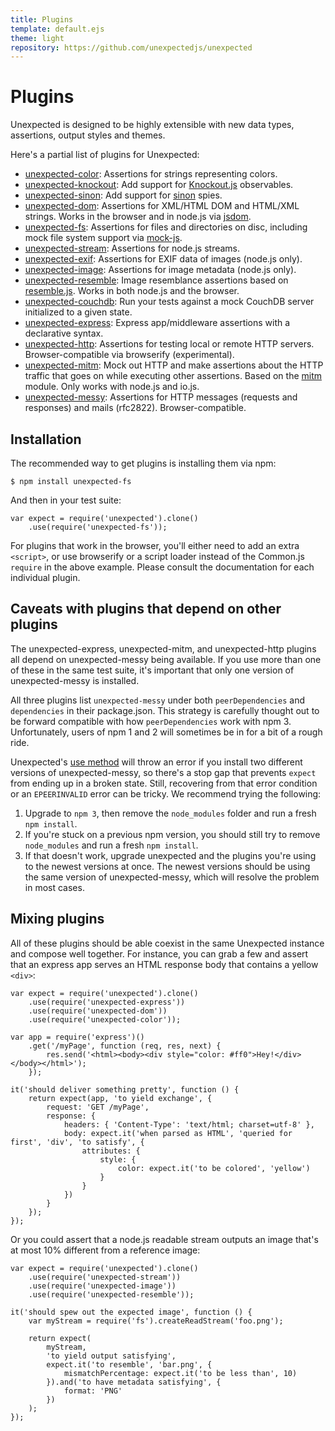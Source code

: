 ```yaml
---
title: Plugins
template: default.ejs
theme: light
repository: https://github.com/unexpectedjs/unexpected
---
```


# Plugins

Unexpected is designed to be highly extensible with new data types, assertions,
output styles and themes.

Here's a partial list of plugins for Unexpected:

* [unexpected-color](http://unexpected.js.org/unexpected-color/): Assertions for
  strings representing colors.
* [unexpected-knockout](http://unexpected.js.org/unexpected-knockout/): Add support
  for [Knockout.js](http://knockoutjs.com/) observables.
* [unexpected-sinon](http://unexpected.js.org/unexpected-sinon/): Add support for
  [sinon](http://sinonjs.org/) spies.
* [unexpected-dom](https://github.com/munter/unexpected-dom/): Assertions for
  XML/HTML DOM and HTML/XML strings. Works in the browser and in node.js via
  [jsdom](https://github.com/tmpvar/jsdom/).
* [unexpected-fs](https://github.com/unexpectedjs/unexpected-fs/): Assertions for
  files and directories on disc, including mock file system support via
  [mock-js](https://github.com/tschaub/mock-fs).
* [unexpected-stream](http://unexpected.js.org/unexpected-stream/): Assertions for
  node.js streams.
* [unexpected-exif](http://unexpected.js.org/unexpected-exif/): Assertions for
  EXIF data of images (node.js only).
* [unexpected-image](http://unexpected.js.org/unexpected-image/): Assertions for
  image metadata (node.js only).
* [unexpected-resemble](http://unexpected.js.org/unexpected-resemble/): Image resemblance
  assertions based on [resemble.js](http://huddle.github.io/Resemble.js/). Works in
  both node.js and the browser.
* [unexpected-couchdb](https://github.com/alexjeffburke/unexpected-couchdb/):
  Run your tests against a mock CouchDB server initialized to a given state.
* [unexpected-express](https://github.com/unexpectedjs/unexpected-express/): Express
  app/middleware assertions with a declarative syntax.
* [unexpected-http](https://github.com/unexpectedjs/unexpected-http/): Assertions for
  testing local or remote HTTP servers.
  Browser-compatible via browserify (experimental).
* [unexpected-mitm](https://github.com/unexpectedjs/unexpected-mitm/): Mock out HTTP
  and make assertions about the HTTP traffic that goes on while executing other
  assertions. Based on the [mitm](https://github.com/moll/node-mitm/) module.
  Only works with node.js and io.js.
* [unexpected-messy](http://unexpected.js.org/unexpected-messy/): Assertions for
  HTTP messages (requests and responses) and mails (rfc2822). Browser-compatible.


## Installation

The recommended way to get plugins is installing them via npm:

```
$ npm install unexpected-fs
```

And then in your test suite:

```js#evaluate:false
var expect = require('unexpected').clone()
    .use(require('unexpected-fs'));
```

For plugins that work in the browser, you'll either need to add an extra `<script>`, or
use browserify or a script loader instead of the Common.js `require` in the above example.
Please consult the documentation for each individual plugin.


## Caveats with plugins that depend on other plugins

The unexpected-express, unexpected-mitm, and unexpected-http plugins all depend
on unexpected-messy being available. If you use more than one of these in the same
test suite, it's important that only one version of unexpected-messy is installed.

All three plugins list `unexpected-messy` under both `peerDependencies` and `dependencies`
in their package.json. This strategy is carefully thought out to be forward compatible
with how `peerDependencies` work with npm 3. Unfortunately, users of npm 1 and 2 will
sometimes be in for a bit of a rough ride.

Unexpected's [use method](/api/use/) will throw an error if you install two different
versions of unexpected-messy, so there's a stop gap that prevents `expect` from
ending up in a broken state. Still, recovering from that error condition or an
`EPEERINVALID` error can be tricky. We recommend trying the following:

1. Upgrade to `npm 3`, then remove the `node_modules` folder and run a fresh `npm install`.
2. If you're stuck on a previous npm version, you should still try to remove `node_modules`
   and run a fresh `npm install`.
3. If that doesn't work, upgrade unexpected and the plugins you're using to the newest
   versions at once. The newest versions should be using the same version of
   unexpected-messy, which will resolve the problem in most cases.


## Mixing plugins

All of these plugins should be able coexist in the same Unexpected instance and
compose well together. For instance, you can grab a few and assert that an express
app serves an HTML response body that contains a yellow `<div>`:

```js#evaluate:false
var expect = require('unexpected').clone()
    .use(require('unexpected-express'))
    .use(require('unexpected-dom'))
    .use(require('unexpected-color'));

var app = require('express')()
    .get('/myPage', function (req, res, next) {
        res.send('<html><body><div style="color: #ff0">Hey!</div></body></html>');
    });

it('should deliver something pretty', function () {
    return expect(app, 'to yield exchange', {
        request: 'GET /myPage',
        response: {
            headers: { 'Content-Type': 'text/html; charset=utf-8' },
            body: expect.it('when parsed as HTML', 'queried for first', 'div', 'to satisfy', {
                attributes: {
                    style: {
                        color: expect.it('to be colored', 'yellow')
                    }
                }
            })
        }
    });
});
```

Or you could assert that a node.js readable stream outputs an image that's at most
10% different from a reference image:

```js#evaluate:false
var expect = require('unexpected').clone()
    .use(require('unexpected-stream'))
    .use(require('unexpected-image'))
    .use(require('unexpected-resemble'));

it('should spew out the expected image', function () {
    var myStream = require('fs').createReadStream('foo.png');

    return expect(
        myStream,
        'to yield output satisfying',
        expect.it('to resemble', 'bar.png', {
            mismatchPercentage: expect.it('to be less than', 10)
        }).and('to have metadata satisfying', {
            format: 'PNG'
        })
    );
});
```
